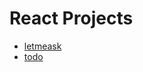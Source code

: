 # React Projects

- [letmeask](https://github.com/ThiagodePaulaSouza/react-exercises/tree/main/letmeask)
- [todo](https://github.com/ThiagodePaulaSouza/react-exercises/tree/main/todo)